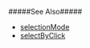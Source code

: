 <!--fullDescription-->
#####See Also#####
- [selectionMode]({basewidgetpath}/Configuration/#selectionMode)
- [selectByClick]({basewidgetpath}/Configuration/#selectByClick)
<!--/fullDescription-->
